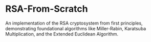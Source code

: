# RSA-From-Scratch
An implementation of the RSA cryptosystem from first principles, demonstrating foundational algorithms like Miller-Rabin, Karatsuba Multiplication, and the Extended Euclidean Algorithm.
